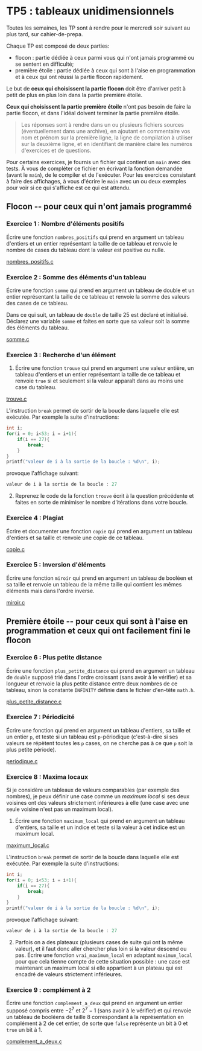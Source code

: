 # TP5 : tableaux unidimensionnels
Toutes les semaines, les TP sont à rendre pour le mercredi soir
suivant au plus tard, sur cahier-de-prepa. 

Chaque TP est composé de deux parties:
* flocon : partie dédiée à ceux parmi vous qui n'ont jamais programmé
  ou se sentent en difficulté;
* première étoile : partie dédiée à ceux qui sont à l'aise en programmation et à
  ceux qui ont réussi la partie flocon rapidement.
  
Le but de **ceux qui choisissent la partie flocon** doit être
d'arriver petit à petit de plus en plus loin dans la partie première
étoile.

**Ceux qui choisissent la partie première étoile** n'ont pas besoin de
faire la partie flocon, et dans l'idéal doivent terminer la partie
première étoile.


> Les réponses sont à rendre dans un ou plusieurs fichiers sources
(éventuellement dans une archive), en
ajoutant en commentaire vos nom et prénom sur la première ligne, la
ligne de compilation à utiliser sur la deuxième ligne, et en
identifiant de manière claire les numéros d'exercices et de
questions.

Pour certains exercices, je fournis un fichier qui contient un
`main` avec des tests. À vous de compléter ce fichier en écrivant la
fonction demandée (avant le `main`), de le compiler et de
l'exécuter. Pour les exercices consistant à faire des affichages, à
vous d'écrire le `main` avec un ou deux exemples pour voir si ce qui
s'affiche est ce qui est attendu.


## Flocon -- pour ceux qui n'ont jamais programmé
### Exercice 1 : Nombre d'éléments positifs

Écrire une fonction `nombres_positifs` qui prend en argument un
tableau d'entiers et un entier représentant la taille de ce tableau et
renvoie le nombre de cases du tableau dont la valeur est positive ou
nulle.

[nombres_positifs.c](tests/nombres_positifs.c)

### Exercice 2 : Somme des éléments d'un tableau

Écrire une fonction `somme` qui prend en argument un
tableau de double et un entier représentant la taille de ce tableau et
renvoie la somme des valeurs des cases de ce tableau.


Dans ce qui suit, un tableau de `double` de taille 25 est déclaré et initialisé. Déclarez une variable `somme` et faites en sorte que sa valeur soit la somme des éléments du tableau.

[somme.c](tests/somme.c)

### Exercice 3 : Recherche d'un élément

1. Écrire une fonction `trouve` qui prend en argument une valeur
entière, un tableau d'entiers et un entier représentant la taille de
ce tableau et renvoie `true` si et seulement si la valeur apparaît
dans au moins une case du tableau.

[trouve.c](tests/trouve.c)

L'instruction `break` permet de sortir de la boucle dans laquelle elle
est exécutée. Par exemple la suite d'instructions:

```C
int i;
for(i = 0; i<53; i = i+1){
    if(i == 27){
        break;
    }
}
printf("valeur de i à la sortie de la boucle : %d\n", i);
```

provoque l'affichage suivant:

```C
valeur de i à la sortie de la boucle : 27
```

2. Reprenez le code de la fonction `trouve` écrit à la question
   précédente et faites en sorte de minimiser le nombre d'itérations
   dans votre boucle.

### Exercice 4 : Plagiat
Écrire et documenter une fonction `copie` qui prend en argument un tableau d'entiers et sa taille et renvoie une copie de ce tableau.

[copie.c](tests/copie.c)

### Exercice 5 : Inversion d'éléments
Écrire une fonction `miroir` qui prend en argument un tableau de
booléen et sa taille et renvoie un tableau de la même taille qui
contient les mêmes éléments mais dans l'ordre inverse.

[miroir.c](tests/miroir.c)

## Première étoile -- pour ceux qui sont à l'aise en programmation et ceux qui ont facilement fini le flocon

### Exercice 6 : Plus petite distance
Écrire une fonction `plus_petite_distance` qui prend en argument un tableau de `double` supposé trié dans l'ordre croissant (sans avoir à le vérifier) et sa longueur et renvoie la plus petite distance entre deux nombres de ce tableau, sinon la constante `INFINITY` définie dans le fichier d'en-tête `math.h`.

[plus_petite_distance.c](tests/plus_petite_distance.c)

### Exercice 7 : Périodicité
Écrire une fonction qui prend en argument un tableau d'entiers, sa
taille et un entier `p`, et teste si un tableau est `p`-périodique
(c'est-à-dire si ses valeurs se répètent toutes les `p` cases, on ne
cherche pas à ce que `p` soit la plus petite période).

[periodique.c](tests/periodique.c)

### Exercice 8 : Maxima locaux
Si je considère un tableaux de valeurs comparables (par exemple des nombres), je peux définir une case comme un _maximum local_ si ses deux voisines ont des valeurs strictement inférieures à elle (une case avec une seule voisine n'est pas un maximum local).

1. Écrire une fonction `maximum_local` qui prend en argument un tableau d'entiers, sa taille et un indice et teste si la valeur à cet indice est un maximum local.

[maximum_local.c](tests/maximum_local.c)


L'instruction `break` permet de sortir de la boucle dans laquelle elle
est exécutée. Par exemple la suite d'instructions:

```C
int i;
for(i = 0; i<53; i = i+1){
    if(i == 27){
        break;
    }
}
printf("valeur de i à la sortie de la boucle : %d\n", i);
```

provoque l'affichage suivant:

```C
valeur de i à la sortie de la boucle : 27
```

2. Parfois on a des plateaux (plusieurs cases de suite qui ont la même valeur), et il faut donc aller chercher plus loin si la valeur descend ou pas. Écrire une fonction `vrai_maximum_local` en adaptant `maximum_local` pour que cela tienne compte de cette situation possible : une case est maintenant un maximum local si elle appartient à un plateau qui est encadré de valeurs strictement inférieures.

### Exercice 9 : complément à 2
Écrire une fonction `complement_a_deux` qui prend en argument un entier supposé compris
entre $-2^7$ et $2^7-1$ (sans avoir à le vérifier) et qui renvoie un
tableau de booléens de taille 8 correspondant à la représentation en
complément à 2 de cet entier, de sorte que `false` représente un bit à
0 et `true` un bit à 1.

[complement_a_deux.c](tests/complement_a_deux.c)
